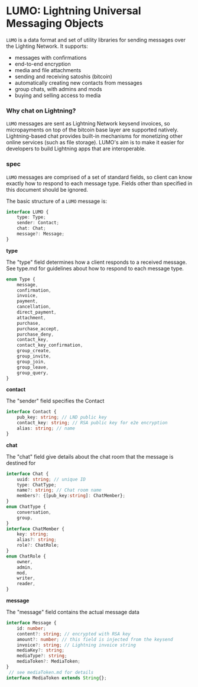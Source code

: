 # LUMO: Lightning Universal Messaging Objects

`LUMO` is a data format and set of utility libraries for sending messages over the Lighting Network. It supports:

 - messages with confirmations
 - end-to-end encryption
 - media and file attachments
 - sending and receiving satoshis (bitcoin)
 - automatically creating new contacts from messages
 - group chats, with admins and mods
 - buying and selling access to media

### Why chat on Lightning?

`LUMO` messages are sent as Lightning Network keysend invoices, so micropayments on top of the bitcoin base layer are supported natively. Lightning-based chat provides built-in mechanisms for monetizing other online services (such as file storage). LUMO's aim is to make it easier for developers to build Lightning apps that are interoperable.

### spec

`LUMO` messages are comprised of a set of standard fields, so client can know exactly how to respond to each message type. Fields other than specified in this document should be ignored.

The basic structure of a `LUMO` message is:
```ts
interface LUMO {
    type: Type;
    sender: Contact;
    chat: Chat;
    message?: Message;
}
```

**type**

The "type" field determines how a client responds to a received message. See type.md for guidelines about how to respond to each message type.
```ts
enum Type {
    message,
    confirmation,
    invoice,
    payment,
    cancellation,
    direct_payment,
    attachment,
    purchase,
    purchase_accept,
    purchase_deny,
    contact_key,
    contact_key_confirmation,
    group_create,
    group_invite,
    group_join,
    group_leave,
    group_query,
}
```

**contact**

The "sender" field specifies the Contact

```ts
interface Contact {
    pub_key: string; // LND public key
    contact_key: string; // RSA public key for e2e encryption
    alias: string; // name
}
```

**chat**

The "chat" field give details about the chat room that the message is destined for

```ts
interface Chat {
    uuid: string; // unique ID 
    type: ChatType;
    name?: string; // Chat room name
    members?: {[pub_key:string]: ChatMember};
}
enum ChatType {
    conversation,
    group,
}
interface ChatMember {
    key: string;
    alias?: string;
    role?: ChatRole;
}
enum ChatRole {
    owner,
    admin,
    mod,
    writer,
    reader,
}
```

**message**

The "message" field contains the actual message data

```ts
interface Message {
    id: number;
    content?: string; // encrypted with RSA key
    amount?: number; // this field is injected from the keysend
    invoice?: string; // Lightning invoice string
    mediaKey?: string;
    mediaType?: string;
    mediaToken?: MediaToken;
}
 // see mediaToken.md for details
interface MediaToken extends String{};
```